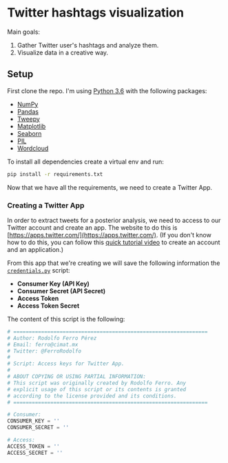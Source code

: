 # Twitter hashtags visualization

Main goals:

1. Gather Twitter user's hashtags and analyze them.
2. Visualize data in a creative way.

## Setup

First clone the repo. I'm using [Python 3.6](https://www.python.org/downloads/) with the following packages:

* [NumPy](http://www.numpy.org/)
* [Pandas](http://pandas.pydata.org/)
* [Tweepy](http://www.tweepy.org/)
* [Matplotlib](https://matplotlib.org/)
* [Seaborn](https://seaborn.pydata.org/)
* [PIL](https://python-pillow.org/)
* [Wordcloud](http://amueller.github.io/word_cloud/)

To install all dependencies create a virtual env and run:

```bash
pip install -r requirements.txt
```

Now that we have all the requirements, we need to create a Twitter App.

### Creating a Twitter App

In order to extract tweets for a posterior analysis, we need to access to our Twitter account and create an app. The website to do this is [https://apps.twitter.com/](https://apps.twitter.com/). (If you don't know how to do this, you can follow this [quick tutorial video](https://www.youtube.com/watch?v=6wAHcHGgpFU) to create an account and an application.)

From this app that we're creating we will save the following information the [`credentials.py`](https://github.com/RodolfoFerro/TwHashtagsVis/blob/master/scripts/credentials.py) script:
* **Consumer Key (API Key)**
* **Consumer Secret (API Secret)**
* **Access Token**
* **Access Token Secret**

The content of this script is the following:
```python
# ===============================================================
# Author: Rodolfo Ferro Pérez
# Email: ferro@cimat.mx
# Twitter: @FerroRodolfo
#
# Script: Access keys for Twitter App.
#
# ABOUT COPYING OR USING PARTIAL INFORMATION:
# This script was originally created by Rodolfo Ferro. Any
# explicit usage of this script or its contents is granted
# according to the license provided and its conditions.
# ===============================================================

# Consumer:
CONSUMER_KEY = ''
CONSUMER_SECRET = ''

# Access:
ACCESS_TOKEN = ''
ACCESS_SECRET = ''

```
